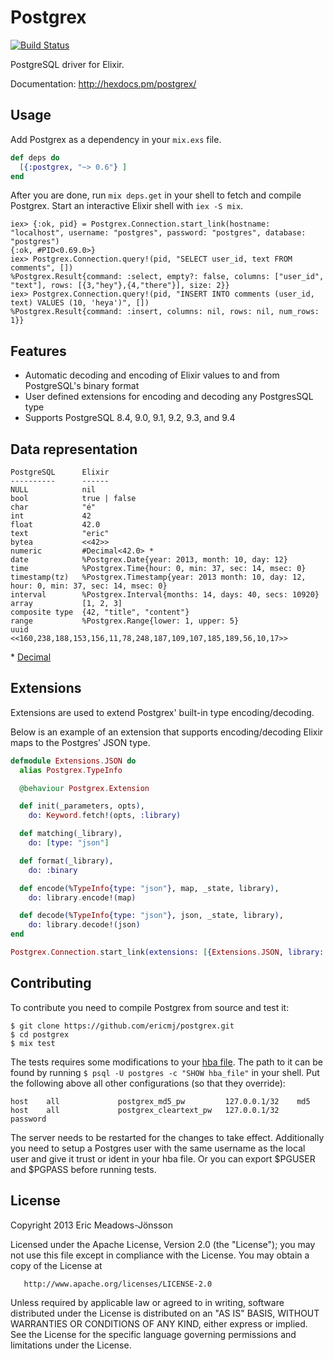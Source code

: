 # Postgrex

[![Build Status](https://travis-ci.org/ericmj/postgrex.svg?branch=master)](https://travis-ci.org/ericmj/postgrex)

PostgreSQL driver for Elixir.

Documentation: http://hexdocs.pm/postgrex/

## Usage

Add Postgrex as a dependency in your `mix.exs` file.

```elixir
def deps do
  [{:postgrex, "~> 0.6"} ]
end
```

After you are done, run `mix deps.get` in your shell to fetch and compile Postgrex. Start an interactive Elixir shell with `iex -S mix`.

```iex
iex> {:ok, pid} = Postgrex.Connection.start_link(hostname: "localhost", username: "postgres", password: "postgres", database: "postgres")
{:ok, #PID<0.69.0>}
iex> Postgrex.Connection.query!(pid, "SELECT user_id, text FROM comments", [])
%Postgrex.Result{command: :select, empty?: false, columns: ["user_id", "text"], rows: [{3,"hey"},{4,"there"}], size: 2}}
iex> Postgrex.Connection.query!(pid, "INSERT INTO comments (user_id, text) VALUES (10, 'heya')", [])
%Postgrex.Result{command: :insert, columns: nil, rows: nil, num_rows: 1}}

```

## Features

  * Automatic decoding and encoding of Elixir values to and from PostgreSQL's binary format
  * User defined extensions for encoding and decoding any PostgresSQL type
  * Supports PostgreSQL 8.4, 9.0, 9.1, 9.2, 9.3, and 9.4

## Data representation

    PostgreSQL      Elixir
    ----------      ------
    NULL            nil
    bool            true | false
    char            "é"
    int             42
    float           42.0
    text            "eric"
    bytea           <<42>>
    numeric         #Decimal<42.0> *
    date            %Postgrex.Date{year: 2013, month: 10, day: 12}
    time            %Postgrex.Time{hour: 0, min: 37, sec: 14, msec: 0}
    timestamp(tz)   %Postgrex.Timestamp{year: 2013 month: 10, day: 12, hour: 0, min: 37, sec: 14, msec: 0}
    interval        %Postgrex.Interval{months: 14, days: 40, secs: 10920}
    array           [1, 2, 3]
    composite type  {42, "title", "content"}
    range           %Postgrex.Range{lower: 1, upper: 5}
    uuid            <<160,238,188,153,156,11,78,248,187,109,107,185,189,56,10,17>>

\* [Decimal](http://github.com/ericmj/decimal)

## Extensions

Extensions are used to extend Postgrex' built-in type encoding/decoding.

Below is an example of an extension that supports encoding/decoding Elixir maps
to the Postgres' JSON type.

```elixir
defmodule Extensions.JSON do
  alias Postgrex.TypeInfo

  @behaviour Postgrex.Extension

  def init(_parameters, opts),
    do: Keyword.fetch!(opts, :library)

  def matching(_library),
    do: [type: "json"]

  def format(_library),
    do: :binary

  def encode(%TypeInfo{type: "json"}, map, _state, library),
    do: library.encode!(map)

  def decode(%TypeInfo{type: "json"}, json, _state, library),
    do: library.decode!(json)
end

Postgrex.Connection.start_link(extensions: [{Extensions.JSON, library: Poison}], ...)
```

## Contributing

To contribute you need to compile Postgrex from source and test it:

```
$ git clone https://github.com/ericmj/postgrex.git
$ cd postgrex
$ mix test
```

The tests requires some modifications to your [hba file](http://www.postgresql.org/docs/9.3/static/auth-pg-hba-conf.html). The path to it can be found by running `$ psql -U postgres -c "SHOW hba_file"` in your shell. Put the following above all other configurations (so that they override):

```
host    all             postgrex_md5_pw         127.0.0.1/32    md5
host    all             postgrex_cleartext_pw   127.0.0.1/32    password
```

The server needs to be restarted for the changes to take effect. Additionally you need to setup a Postgres user with the same username as the local user and give it trust or ident in your hba file. Or you can export $PGUSER and $PGPASS before running tests.

## License

   Copyright 2013 Eric Meadows-Jönsson

   Licensed under the Apache License, Version 2.0 (the "License");
   you may not use this file except in compliance with the License.
   You may obtain a copy of the License at

       http://www.apache.org/licenses/LICENSE-2.0

   Unless required by applicable law or agreed to in writing, software
   distributed under the License is distributed on an "AS IS" BASIS,
   WITHOUT WARRANTIES OR CONDITIONS OF ANY KIND, either express or implied.
   See the License for the specific language governing permissions and
   limitations under the License.
